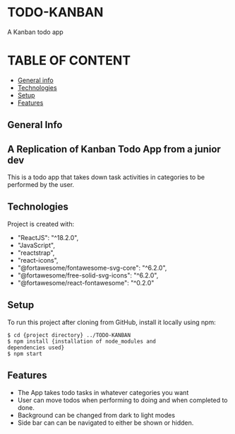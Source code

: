 # TODO-KANBAN
A Kanban todo app

# TABLE OF CONTENT 
* [General info](#general-info)
* [Technologies](#technologies)
* [Setup](#setup)
* [Features](#features)

## General Info
## A Replication of Kanban Todo App from a junior dev
This is a todo app that takes down task activities in categories to be performed by the user. 

## Technologies 
Project is created with:

* "ReactJS": "^18.2.0",
* "JavaScript",
* "reactstrap",
* "react-icons",
* "@fortawesome/fontawesome-svg-core": "^6.2.0",
* "@fortawesome/free-solid-svg-icons": "^6.2.0",
* "@fortawesome/react-fontawesome": "^0.2.0"

## Setup
To run this project after cloning from GitHub, install it locally using npm:
```
$ cd {project directory} ../TODO-KANBAN
$ npm install {installation of node_modules and
dependencies used}
$ npm start
```

## Features
* The App takes todo tasks in whatever categories you want
* User can move todos when performing to doing and when completed to done.
* Background can be changed from dark to light modes
* Side bar can can be navigated to either be shown or hidden.
